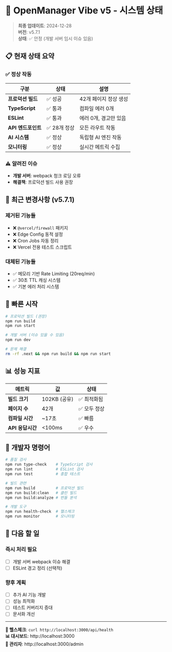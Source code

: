 # 🎯 OpenManager Vibe v5 - 시스템 상태

> **최종 업데이트**: 2024-12-28  
> **버전**: v5.7.1  
> **상태**: ✅ 안정 (개발 서버 임시 이슈 있음)

## 📋 **현재 상태 요약**

### ✅ **정상 작동**
| 구분 | 상태 | 설명 |
|------|------|------|
| **프로덕션 빌드** | ✅ 성공 | 42개 페이지 정상 생성 |
| **TypeScript** | ✅ 통과 | 컴파일 에러 0개 |
| **ESLint** | ✅ 통과 | 에러 0개, 경고만 있음 |
| **API 엔드포인트** | ✅ 28개 정상 | 모든 라우트 작동 |
| **AI 시스템** | ✅ 정상 | 독립형 AI 엔진 작동 |
| **모니터링** | ✅ 정상 | 실시간 메트릭 수집 |

### ⚠️ **알려진 이슈**
- **개발 서버**: webpack 청크 로딩 오류
- **해결책**: 프로덕션 빌드 사용 권장

## 🧹 **최근 변경사항 (v5.7.1)**

### 제거된 기능들
- ❌ `@vercel/firewall` 패키지
- ❌ Edge Config 동적 설정
- ❌ Cron Jobs 자동 정리
- ❌ Vercel 전용 테스트 스크립트

### 대체된 기능들
- ✅ 메모리 기반 Rate Limiting (20req/min)
- ✅ 30초 TTL 캐싱 시스템
- ✅ 기본 에러 처리 시스템

## 🚀 **빠른 시작**

```bash
# 프로덕션 빌드 (권장)
npm run build
npm run start

# 개발 서버 (이슈 있을 수 있음)
npm run dev

# 문제 해결
rm -rf .next && npm run build && npm run start
```

## 📊 **성능 지표**

| 메트릭 | 값 | 상태 |
|--------|-----|------|
| **빌드 크기** | 102KB (공유) | ✅ 최적화됨 |
| **페이지 수** | 42개 | ✅ 모두 정상 |
| **컴파일 시간** | ~17초 | ✅ 빠름 |
| **API 응답시간** | <100ms | ✅ 우수 |

## 🔧 **개발자 명령어**

```bash
# 품질 검사
npm run type-check    # TypeScript 검사
npm run lint          # ESLint 검사
npm run test          # 종합 테스트

# 빌드 관련
npm run build         # 프로덕션 빌드
npm run build:clean   # 클린 빌드
npm run build:analyze # 번들 분석

# 개발 도구
npm run health-check  # 헬스체크
npm run monitor       # 모니터링
```

## 🎯 **다음 할 일**

### 즉시 처리 필요
- [ ] 개발 서버 webpack 이슈 해결
- [ ] ESLint 경고 정리 (선택적)

### 향후 계획
- [ ] 추가 AI 기능 개발
- [ ] 성능 최적화
- [ ] 테스트 커버리지 증대
- [ ] 문서화 개선

---

**🏥 헬스체크**: `curl http://localhost:3000/api/health`  
**📊 대시보드**: http://localhost:3000  
**🔧 관리자**: http://localhost:3000/admin 